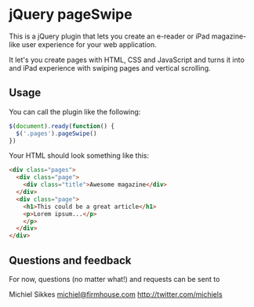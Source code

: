 # jQuery pageSwipe

This is a jQuery plugin that lets you create an e-reader or iPad
magazine-like user experience for your web application.

It let's you create pages with HTML, CSS and JavaScript and turns it into
and iPad experience with swiping pages and vertical scrolling.

## Usage

You can call the plugin like the following:

``` js
$(document).ready(function() {
  $('.pages').pageSwipe()
})
```

Your HTML should look something like this:

``` html
<div class="pages">
  <div class="page">
    <div class="title">Awesome magazine</div>
  </div>
  <div class="page">
    <h1>This could be a great article</h1>
    <p>Lorem ipsum...</p>
    </p>
  </div>
</div>
```

## Questions and feedback

For now, questions (no matter what!) and requests can be sent to

  Michiel Sikkes <michiel@firmhouse.com>
  http://twitter.com/michiels